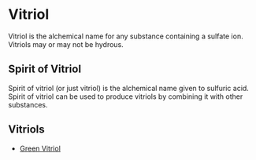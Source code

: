 # Vitriol

<meta property="og:description" content="Vitriol is the alchemical name for any substance containing a sulfate ion. Vitriols may or may not be hydrous.">

Vitriol is the alchemical name for any substance containing a sulfate ion. Vitriols may or may not be hydrous.

## Spirit of Vitriol

Spirit of vitriol (or just vitriol) is the alchemical name given to sulfuric acid. Spirit of vitriol can be used to produce vitriols by combining it with other substances.

## Vitriols

- [Green Vitriol](green.md)